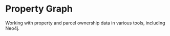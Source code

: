# Property Graph

Working with property and parcel ownership data in various tools, including Neo4j.
